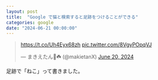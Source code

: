 ```yaml
---
layout: post
title:  "Google で猫と検索すると足跡をつけることができる"
categories: google
date: "2024-06-21 00:00:00"
---
```


<blockquote class="twitter-tweet tw-align-center"><p lang="zxx" dir="ltr"><a href="https://t.co/Uh4Eyx68zh">https://t.co/Uh4Eyx68zh</a> <a href="https://t.co/8VgyPOpqVJ">pic.twitter.com/8VgyPOpqVJ</a></p>&mdash; まきえたん🥦☘️ (@makietanX) <a href="https://twitter.com/makietanX/status/1803697075152101879?ref_src=twsrc%5Etfw">June 20, 2024</a></blockquote> <script async src="https://platform.twitter.com/widgets.js" charset="utf-8"></script>

足跡で「ねこ」って書きました。
